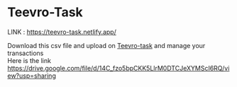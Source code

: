 # Teevro-Task
LINK : https://teevro-task.netlify.app/

Download this csv file and upload on [Teevro-task](https://teevro-task.netlify.app) and manage your transactions
<br/>Here is the link
https://drive.google.com/file/d/14C_fzo5bpCKK5LlrM0DTCJeXYMScI6RQ/view?usp=sharing

